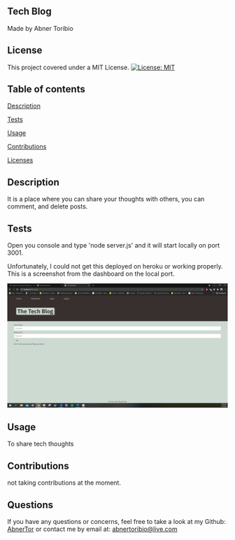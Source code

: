 ## Tech Blog
Made by Abner Toribio


## License

This project covered under a MIT License. 
[![License: MIT](https://img.shields.io/badge/License-MIT-yellow.svg)](https://opensource.org/licenses/MIT)



## Table of contents 

[Description](#Description)

[Tests](#Tests)

[Usage](#Usage)

[Contributions](#Contributions)

[Licenses](#License) 



## Description

It is a place where you can share your thoughts with others, you can comment, and delete posts.


## Tests

Open you console and type 'node server.js' and it will start locally on port 3001.

Unfortunately, I could not get this deployed on heroku or working properly. This is a screenshot from the dashboard on the local port.

![dashboardScreenshot](assets/dashboard.PNG)




## Usage 

To share tech thoughts



## Contributions
not taking contributions at the moment.




## Questions

If you have any questions or concerns, feel free to take a look at my Github: [AbnerTor](https//github.com/AbnerTor) or contact me by email at: abnertoribio@live.com

